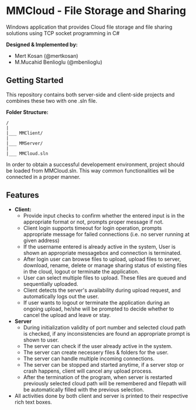 # MMCloud - File Storage and Sharing

Windows application that provides Cloud file storage and file sharing solutions using TCP socket programming in C#

**Designed & Implemented by:**
  * Mert Kosan (@mertkosan)
  * M.Mucahid Benlioglu (@mbenlioglu)

## Getting Started

This repository contains both server-side and client-side projects and combines these two with one .sln file.

**Folder Structure:**

	/
	|
	|___ MMClient/
	|
	|___ MMServer/
	|
	|___ MMCloud.sln

In order to obtain a successful developement environment, project should be loaded from MMCloud.sln. This way
common functionalities wil be connected in a proper manner.

## Features

* **Client:**
  * Provide input checks to confirm whether the entered input is in the appropriate format or not, prompts proper
    message if not.
  * Client login supports timeout for login operation, prompts appropriate message for failed connections (i.e. no
    server running at given address)
  * If the username entered is already active in the system, User is shown an appropriate messagebox and connection
    is terminated.
  * After login user can browse files to upload, upload files to server, download, rename, delete or manage sharing
    status of existing files in the cloud, logout or terminate the application. 
  * User can select multiple files to upload. These files are queued and sequentially uploaded.
  * Client detects the server's availability during upload request, and automatically logs out the user.
  * If user wants to logout or terminate the application during an ongoing upload, he/she will be prompted to decide
    whether to cancel the upload  and leave or stay.
* **Server**
  * During initialization validity of port number and selected cloud path is checked, if any inconsistencies are found
    an appropriate prompt is shown to user.
  * The server can check if the user already active in the system.
  * The server can create necessery files & folders for the user.
  * The server can handle multiple incoming connections.
  * The server can be stopped and started anytime, if a server stop or crash happens, client will cancel any upload
    process.
  * After the termination of the program, when server is restarted previously selected cloud path will be remembered
    and filepath will be automatically filled with the previous selection.
* All activities done by both client and server is printed to their respective rich text boxes.